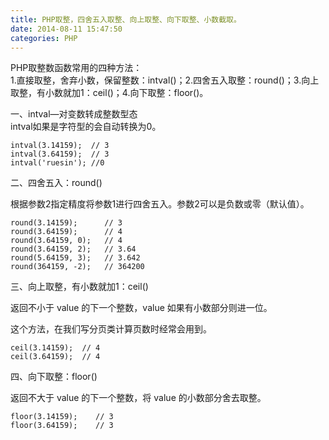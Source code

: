 ```yaml
---
title: PHP取整，四舍五入取整、向上取整、向下取整、小数截取。
date: 2014-08-11 15:47:50
categories: PHP
---
```


PHP取整数函数常用的四种方法：  
1.直接取整，舍弃小数，保留整数：intval()；2.四舍五入取整：round()；3.向上取整，有小数就加1：ceil()；4.向下取整：floor()。

一、intval—对变数转成整数型态  
intval如果是字符型的会自动转换为0。

```
intval(3.14159);  // 3
intval(3.64159);  // 3
intval('ruesin'); //0
```

二、四舍五入：round()

根据参数2指定精度将参数1进行四舍五入。参数2可以是负数或零（默认值）。

```
round(3.14159);      // 3
round(3.64159);      // 4
round(3.64159, 0);   // 4
round(3.64159, 2);   // 3.64
round(5.64159, 3);   // 3.642
round(364159, -2);   // 364200
```

三、向上取整，有小数就加1：ceil()

返回不小于 value 的下一个整数，value 如果有小数部分则进一位。

这个方法，在我们写分页类计算页数时经常会用到。

```
ceil(3.14159);  // 4
ceil(3.64159);  // 4
```

四、向下取整：floor()

返回不大于 value 的下一个整数，将 value 的小数部分舍去取整。

```
floor(3.14159);    // 3
floor(3.64159);    // 3
```
